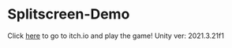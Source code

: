 # Splitscreen-Demo
Click [here](https://daniel-matan.itch.io/unity-splitscreen-demonstration) to go to itch.io and play the game!
Unity ver: 2021.3.21f1
